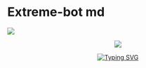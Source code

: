 # Extreme-bot md
   <a><img src='https://file.io/L8iezL3fV8d9'/></a><a><img/></a>
<p align="center">
<img   src="https://I.imgur.com/o3rgLGK.jpeg"/>
<p align ="center">
  <a href ="https://git.io/typing-svg"><img src="https://readme-typing-svg.demolab.com?font=EB+Garamond and weight=800&size=28&duration=4000&pause=1000&random=false&width435&lines=+_____EXTREME+BOT_______;THE+LATEST+AND+BEST+WHATSAPP+BOT;DEVELOPED+BY+DESMOND+YEBOAH;RELEASED+ON+15%2F6%2F2024." alt="Typing SVG"/></a>
</p>
